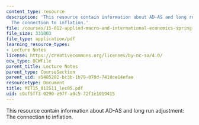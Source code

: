 ```yaml
---
content_type: resource
description: 'This resource contain information about AD-AS and long run adjustment:
  The connection to inflation.'
file: /courses/15-012-applied-macro-and-international-economics-spring-2011/c0cf5ff30290e57fa0c572f1e1019415_MIT15_012S11_lec05.pdf
file_size: 331003
file_type: application/pdf
learning_resource_types:
- Lecture Notes
license: https://creativecommons.org/licenses/by-nc-sa/4.0/
ocw_type: OCWFile
parent_title: Lecture Notes
parent_type: CourseSection
parent_uid: a5485202-bc3b-1b79-070d-7410ce14efae
resourcetype: Document
title: MIT15_012S11_lec05.pdf
uid: c0cf5ff3-0290-e57f-a0c5-72f1e1019415
---
```

This resource contain information about AD-AS and long run adjustment: The connection to inflation.